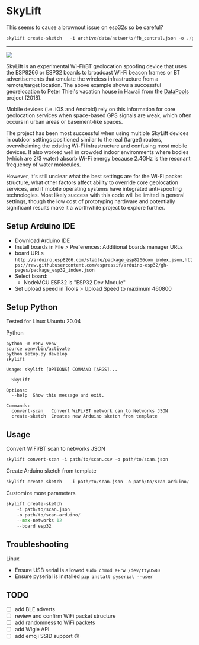 # SkyLift

This seems to cause a brownout issue on esp32s so be careful?

```python
skylift create-sketch	-i archive/data/networks/fb_central.json -o ./generated
```

---

![](docs/images/example-thiel.jpg)

SkyLift is an experimental Wi-Fi/BT geolocation spoofing device that uses the ESP8266 or ESP32 boards to broadcast Wi-Fi beacon frames or BT advertisements that emulate the wireless infrastructure from a remote/target location. The above example shows a successful georelocation to Peter Thiel's vacation house in Hawaii from the [DataPools](https://ahprojects.com/datapools) project (2018).

Mobile devices (i.e. iOS and Android) rely on this information for core geolocation services when space-based GPS signals are weak, which often occurs in urban areas or basement-like spaces.

The project has been most successful when using multiple SkyLift devices in outdoor settings positioned similar to the real (target) routers, overwhelming the existing Wi-Fi infrastructure and confusing most mobile devices. It also worked well in crowded indoor environments where bodies (which are 2/3 water) absorb Wi-Fi energy because 2.4GHz is the resonant frequency of water molecules.

However, it's still unclear what the best settings are for the Wi-Fi packet structure, what other factors affect ability to override core geolocation services, and if mobile operating systems have integrated anti-spoofing technologies. Most likely success with this code will be limited in general settings, though the low cost of prototyping hardware and potentially significant results make it a worthwhile project to explore further.

## Setup Arduino IDE

- Download Arduino IDE
- Install boards in File > Preferences: Additional boards manager URLs
- board URLs `http://arduino.esp8266.com/stable/package_esp8266com_index.json,https://raw.githubusercontent.com/espressif/arduino-esp32/gh-pages/package_esp32_index.json`
- Select board:
  - NodeMCU ESP32 is "ESP32 Dev Module"
- Set upload speed in Tools > Upload Speed to maximum 460800

## Setup Python

Tested for Linux Ubuntu 20.04

Python

```
python -m venv venv
source venv/bin/activate
python setup.py develop
skylift
```

```
Usage: skylift [OPTIONS] COMMAND [ARGS]...

  SkyLift

Options:
  --help  Show this message and exit.

Commands:
  convert-scan   Convert WiFi/BT network can to Networks JSON
  create-sketch  Creates new Arduino sketch from template
```

## Usage

Convert WiFi/BT scan to networks JSON

```python
skylift convert-scan -i path/to/scan.csv -o path/to/scan.json
```

Create Arduino sketch from template

```python
skylift create-sketch	-i path/to/scan.json -o path/to/scan-arduino/
```

Customize more parameters

```python
skylift create-sketch
	-i path/to/scan.json
	-o path/to/scan-arduino/
	--max-networks 12
	--board esp32
```

## Troubleshooting

Linux

- Ensure USB serial is allowed `sudo chmod a+rw /dev/ttyUSB0`
- Ensure pyserial is installed `pip install pyserial --user`

## TODO

- [ ] add BLE adverts
- [ ] review and confirm WiFi packet structure
- [ ] add randomness to WiFi packets
- [ ] add Wigle API
- [ ] add emoji SSID support 🙃
